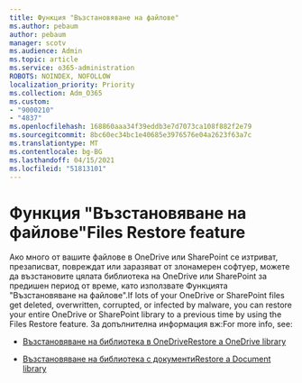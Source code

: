 ```yaml
---
title: Функция "Възстановяване на файлове"
ms.author: pebaum
author: pebaum
manager: scotv
ms.audience: Admin
ms.topic: article
ms.service: o365-administration
ROBOTS: NOINDEX, NOFOLLOW
localization_priority: Priority
ms.collection: Adm_O365
ms.custom:
- "9000210"
- "4837"
ms.openlocfilehash: 168860aaa34f39eddb3e7d7073ca108f882f2e79
ms.sourcegitcommit: 8bc60ec34bc1e40685e3976576e04a2623f63a7c
ms.translationtype: MT
ms.contentlocale: bg-BG
ms.lasthandoff: 04/15/2021
ms.locfileid: "51813101"
---
```

# <a name="files-restore-feature"></a><span data-ttu-id="a1dae-102">Функция "Възстановяване на файлове"</span><span class="sxs-lookup"><span data-stu-id="a1dae-102">Files Restore feature</span></span>

<span data-ttu-id="a1dae-103">Ако много от вашите файлове в OneDrive или SharePoint се изтриват, презаписват, повреждат или заразяват от злонамерен софтуер, можете да възстановите цялата библиотека на OneDrive или SharePoint за предишен период от време, като използвате Функцията "Възстановяване на файлове".</span><span class="sxs-lookup"><span data-stu-id="a1dae-103">If lots of your OneDrive or SharePoint files get deleted, overwritten, corrupted, or infected by malware, you can restore your entire OneDrive or SharePoint library to a previous time by using the Files Restore feature.</span></span> <span data-ttu-id="a1dae-104">За допълнителна информация вж:</span><span class="sxs-lookup"><span data-stu-id="a1dae-104">For more info, see:</span></span>

- [<span data-ttu-id="a1dae-105">Възстановяване на библиотека в OneDrive</span><span class="sxs-lookup"><span data-stu-id="a1dae-105">Restore a OneDrive library</span></span>](https://support.office.com/article/restore-your-onedrive-fa231298-759d-41cf-bcd0-25ac53eb8a150)

- [<span data-ttu-id="a1dae-106">Възстановяване на библиотека с документи</span><span class="sxs-lookup"><span data-stu-id="a1dae-106">Restore a Document library</span></span>](https://support.office.com/article/restore-a-document-library-317791c3-8bd0-4dfd-8254-3ca90883d39a)
